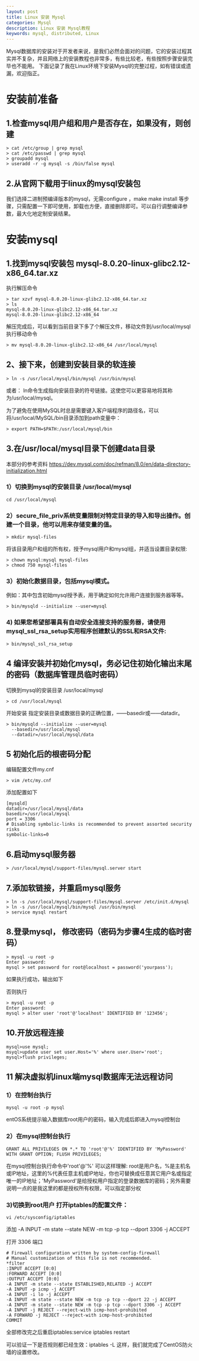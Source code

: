 ```yaml
---
layout: post
title: Linux 安装 Mysql
categories: Mysql
description: Linux 安装 Mysql教程
keywords: mysql, distributed, Linux
---
```


Mysql数据库的安装对于开发者来说，是我们必然会面对的问题，它的安装过程其实并不复杂，并且网络上的安装教程也非常多，有些比较老，有些按照步骤安装完毕也不能用。
下面记录了我在Linux环境下安装Mysql的完整过程，如有错误或遗漏，欢迎指正。


# 安装前准备
## 1.检查mysql用户组和用户是否存在，如果没有，则创建
```
> cat /etc/group | grep mysql
> cat /etc/passwd | grep mysql
> groupadd mysql
> useradd -r -g mysql -s /bin/false mysql
```

## 2.从官网下载用于linux的mysql安装包
我们选择二进制预编译版本的mysql，无需configure ，make make install 等步骤，只需配置一下即可使用，卸载也方便，直接删除即可。可以自行调整编译参数，最大化地定制安装结果。


# 安装mysql

## 1.找到mysql安装包 mysql-8.0.20-linux-glibc2.12-x86_64.tar.xz
执行解压命令
```
> tar xzvf mysql-8.0.20-linux-glibc2.12-x86_64.tar.xz
> ls
mysql-8.0.20-linux-glibc2.12-x86_64.tar.xz
mysql-8.0.20-linux-glibc2.12-x86_64
```

解压完成后，可以看到当前目录下多了个解压文件，移动文件到/usr/local/mysql 执行移动命令
```
> mv mysql-8.0.20-linux-glibc2.12-x86_64 /usr/local/mysql
```

## 2、接下来，创建到安装目录的软连接

```
> ln -s /usr/local/mysql/bin/mysql /usr/bin/mysql
```

或者：
ln命令生成指向安装目录的符号链接。这使您可以更容易地将其称为/usr/local/mysql。

为了避免在使用MySQL时总是需要键入客户端程序的路径名，可以将/usr/local/MySQL/bin目录添加到path变量中：

```
> export PATH=$PATH:/usr/local/mysql/bin
```

## 3.在/usr/local/mysql目录下创建data目录

本部分的参考资料
https://dev.mysql.com/doc/refman/8.0/en/data-directory-initialization.html

### 1）切换到mysql的安装目录 /usr/local/mysql
```
cd /usr/local/mysql
```
### 2）secure_file_priv系统变量限制对特定目录的导入和导出操作。创建一个目录，他可以用来存储变量的值。

```
> mkdir mysql-files
```

将该目录用户和组的所有权，授予mysql用户和mysql组，并适当设置目录权限:

```
> chown mysql:mysql mysql-files
> chmod 750 mysql-files
```

### 3）初始化数据目录，包括mysql模式。
例如：其中包含初始mysql授予表，用于确定如何允许用户连接到服务器等等。

```
> bin/mysqld --initialize --user=mysql
```

### 4) 如果您希望部署具有自动安全连接支持的服务器，请使用mysql_ssl_rsa_setup实用程序创建默认的SSL和RSA文件:

```
> bin/mysql_ssl_rsa_setup
```

## 4 编译安装并初始化mysql，务必记住初始化输出末尾的密码（数据库管理员临时密码）

切换到mysql的安装目录 /usr/local/mysql

```
> cd /usr/local/mysql
```

开始安装
指定安装目录或数据目录的正确位置，——basedir或——datadir。

```
> bin/mysqld --initialize --user=mysql
  --basedir=/usr/local/mysql
  --datadir=/usr/local/mysql/data
```

## 5 初始化后的根密码分配

编辑配置文件my.cnf

```
> vim /etc/my.cnf
```

添加配置如下
```
[mysqld]
datadir=/usr/local/mysql/data
basedir=/usr/local/mysql
port = 3306
# Disabling symbolic-links is recommended to prevent assorted security risks
symbolic-links=0
```

## 6.启动mysql服务器
```
> /usr/local/mysql/support-files/mysql.server start
```

## 7.添加软链接，并重启mysql服务
```
> ln -s /usr/local/mysql/support-files/mysql.server /etc/init.d/mysql
> ln -s /usr/local/mysql/bin/mysql /usr/bin/mysql
> service mysql restart
```

## 8.登录mysql， 修改密码（密码为步骤4生成的临时密码）
```
> mysql -u root -p
Enter password:
mysql > set password for root@localhost = password('yourpass');
```

如果执行成功，输出如下

否则执行
```
> mysql -u root -p
Enter password:
mysql > alter user 'root'@'localhost' IDENTIFIED BY '123456';
```

## 10.开放远程连接
```
mysql>use mysql;
msyql>update user set user.Host='%' where user.User='root';
mysql>flush privileges;
```

## 11 解决虚拟机linux端mysql数据库无法远程访问

### 1）在控制台执行 
```
mysql -u root -p mysql
```
entOS系统提示输入数据库root用户的密码，输入完成后即进入mysql控制台

### 2）在mysql控制台执行 
```
GRANT ALL PRIVILEGES ON *.* TO 'root'@'%' IDENTIFIED BY 'MyPassword' WITH GRANT OPTION; FLUSH PRIVILEGES;
```
在mysql控制台执行命令中'root'@'%' 可以这样理解: root是用户名，%是主机名或IP地址，这里的%代表任意主机或IP地址，你也可替换成任意其它用户名或指定唯一的IP地址；'MyPassword'是给授权用户指定的登录数据库的密码；另外需要说明一点的是我这里的都是授权所有权限，可以指定部分权

### 3)切换到root用户 打开iptables的配置文件：

```
vi /etc/sysconfig/iptables
```

添加 -A INPUT -m state --state NEW -m tcp -p tcp --dport 3306 -j ACCEPT

打开 3306 端口

```
# Firewall configuration written by system-config-firewall
# Manual customization of this file is not recommended.
*filter
:INPUT ACCEPT [0:0]
:FORWARD ACCEPT [0:0]
:OUTPUT ACCEPT [0:0]
-A INPUT -m state --state ESTABLISHED,RELATED -j ACCEPT
-A INPUT -p icmp -j ACCEPT
-A INPUT -i lo -j ACCEPT
-A INPUT -m state --state NEW -m tcp -p tcp --dport 22 -j ACCEPT
-A INPUT -m state --state NEW -m tcp -p tcp --dport 3306 -j ACCEPT
-A INPUT -j REJECT --reject-with icmp-host-prohibited
-A FORWARD -j REJECT --reject-with icmp-host-prohibited
COMMIT
```

全部修改完之后重启iptables:service iptables restart

可以验证一下是否规则都已经生效：iptables -L 这样，我们就完成了CentOS防火墙的设置修改。


